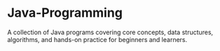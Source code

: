 # Java-Programming
A collection of Java programs covering core concepts, data structures, algorithms, and hands-on practice for beginners and learners.
